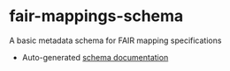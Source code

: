 # fair-mappings-schema

A basic metadata schema for FAIR mapping specifications

- Auto-generated [schema documentation](elements/index.md)
